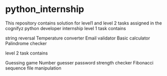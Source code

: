 # python_internship
This repository contains solution for level1 and level 2 tasks assigned in the cognifyz python developer internship
level 1 task contains

string reversal
Temperature converter
Email validator
Basic calculator
Palindrome checker

level 2 task contains

Guessing game
Number guesser
password strength checker
Fibonacci sequence
file manipulation
